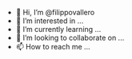 - 👋 Hi, I’m @filippovallero
- 👀 I’m interested in ...
- 🌱 I’m currently learning ...
- 💞️ I’m looking to collaborate on ...
- 📫 How to reach me ...

<!---
filippovallero/filippovallero is a ✨ special ✨ repository because its `README.md` (this file) appears on your GitHub profile.
You can click the Preview link to take a look at your changes.
--->
